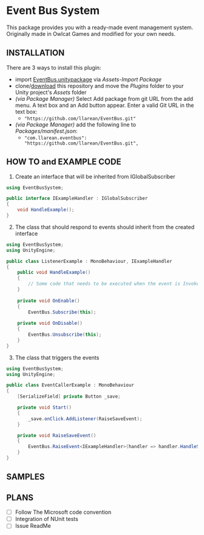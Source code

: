 # Event Bus System

This package provides you with a ready-made event management system.
Originally made in Owlcat Games and modified for your own needs.

## INSTALLATION

There are 3 ways to install this plugin:

- import [EventBus.unitypackage](https://github.com/llarean/EventBus/releases) via *Assets-Import Package*
- clone/[download](https://github.com/llarean/EventBus/archive/master.zip) this repository and move the *Plugins* folder to your Unity project's *Assets* folder
- *(via Package Manager)* Select Add package from git URL from the add menu. A text box and an Add button appear. Enter a valid Git URL in the text box:
  - `"https://github.com/llarean/EventBus.git"`
- *(via Package Manager)* add the following line to *Packages/manifest.json*:
  - `"com.llarean.eventbus": "https://github.com/llarean/EventBus.git",`

## HOW TO and EXAMPLE CODE


1. Create an interface that will be inherited from IGlobalSubscriber

```csharp
using EventBusSystem;

public interface IExampleHandler : IGlobalSubscriber
{
    void HandleExample();
}
```

2. The class that should respond to events should inherit from the created interface

```csharp
using EventBusSystem;
using UnityEngine;

public class ListenerExample : MonoBehaviour, IExampleHandler
{
    public void HandleExample()
    {
        // Some code that needs to be executed when the event is Invoked
    }
    
    private void OnEnable()
    {
        EventBus.Subscribe(this);
    
    private void OnDisable()
    {
        EventBus.Unsubscribe(this);
    }
}
```

3. The class that triggers the events

```csharp
using EventBusSystem;
using UnityEngine;

public class EventCallerExample : MonoBehaviour
{
    [SerializeField] private Button _save;

    private void Start()
    {
        _save.onClick.AddListener(RaiseSaveEvent);
    }

    private void RaiseSaveEvent()
    {
        EventBus.RaiseEvent<IExampleHandler>(handler => handler.HandleSave());
    }
}
```

## SAMPLES
## PLANS
- [ ] Follow The Microsoft code convention
- [ ] Integration of NUnit tests
- [ ] Issue ReadMe